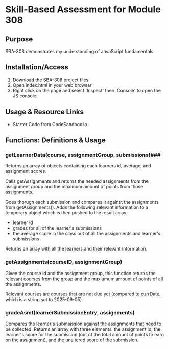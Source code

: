 # Skill-Based Assessment for Module 308 #

## Purpose ##

SBA-308 demonstrates my understanding of JavaScript fundamentals. 

## Installation/Access ##

1. Download the SBA-308 project files
2. Open index.html in your web browser
3. Right click on the page and select 'Inspect' then 'Console' to open the JS console.

## Usage & Resource Links ##

- Starter Code from CodeSandbox.io

## Functions: Definitions & Usage ##

### getLearnerData(course, assignmentGroup, submissions)###
Returns an array of objects containing each learners id, average, and assignment scores. 

Calls getAssignments and returns the needed assignments from the assignment group and the maximum amount of points from those assignments.

Goes thorugh each submission and compares it against the assignments from getAssignments(). Adds the following relevant information to a temporary object which is then pushed to the result array:
- learner id
- grades for all of the learner's submissions
- the average score in the class out of all the assignments and learner's submissions

Returns an array with all the learners and their relevant information.

### getAssignments(courseID, assignmentGroup) ###

Given the course id and the assignment group, this function returns the relevant courses from the group and the maxiumum amount of points of all the assignments. 

Relevant courses are courses that are not due yet (compared to currDate, which is a string set to 2025-09-05).

### gradeAsmt(learnerSubmissionEntry, assignments) ###

Compares the learner's submsission against the assignments that need to be collected. Returns an array with three elements: the assignment id, the learner's score for the submission (out of the total amount of points to earn on the assignment), and the unaltered score of the submission.
